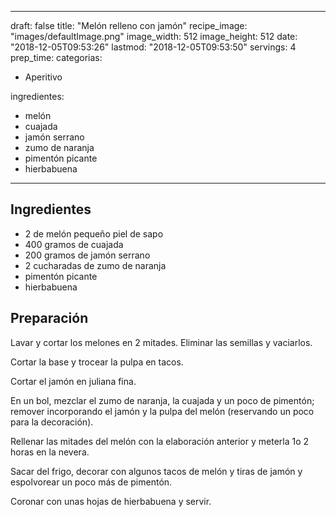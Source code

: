 
---
draft: false
title: "Melón relleno con jamón"
recipe_image: "images/defaultImage.png"
image_width: 512
image_height: 512
date: "2018-12-05T09:53:26"
lastmod: "2018-12-05T09:53:50"
servings: 4
prep_time: 
categorias:
  - Aperitivo

ingredientes:
  - melón
  - cuajada
  - jamón serrano
  - zumo de naranja
  - pimentón picante
  - hierbabuena
---

## Ingredientes
- 2  de melón pequeño piel de sapo
- 400 gramos de cuajada
- 200 gramos de jamón serrano
- 2 cucharadas de zumo de naranja
- pimentón picante
- hierbabuena

## Preparación
Lavar y cortar los melones en 2 mitades. Eliminar las semillas y vaciarlos.

Cortar la base y trocear la pulpa en tacos.

Cortar el jamón en juliana fina.

En un bol, mezclar el zumo de naranja, la cuajada y un poco de pimentón; remover incorporando el jamón y la pulpa del melón (reservando un poco para la decoración).

Rellenar las mitades del melón con la elaboración anterior y meterla 1o 2 horas en la nevera.

Sacar del frigo, decorar con algunos tacos de melón y tiras de jamón y espolvorear un poco más de pimentón.

Coronar con unas hojas de hierbabuena y servir.


